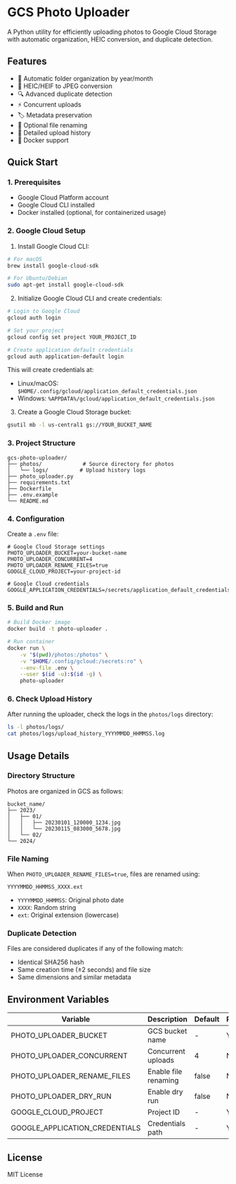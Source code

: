 # GCS Photo Uploader

A Python utility for efficiently uploading photos to Google Cloud Storage with automatic organization, HEIC conversion, and duplicate detection.

## Features

- 📁 Automatic folder organization by year/month
- 🔄 HEIC/HEIF to JPEG conversion
- 🔍 Advanced duplicate detection
- ⚡ Concurrent uploads
- 🏷️ Metadata preservation
- 🔀 Optional file renaming
- 📝 Detailed upload history
- 🐳 Docker support

## Quick Start

### 1. Prerequisites

- Google Cloud Platform account
- Google Cloud CLI installed
- Docker installed (optional, for containerized usage)

### 2. Google Cloud Setup

1. Install Google Cloud CLI:

```bash
# For macOS
brew install google-cloud-sdk

# For Ubuntu/Debian
sudo apt-get install google-cloud-sdk
```

2. Initialize Google Cloud CLI and create credentials:

```bash
# Login to Google Cloud
gcloud auth login

# Set your project
gcloud config set project YOUR_PROJECT_ID

# Create application default credentials
gcloud auth application-default login
```

This will create credentials at:

- Linux/macOS: `$HOME/.config/gcloud/application_default_credentials.json`
- Windows: `%APPDATA%/gcloud/application_default_credentials.json`

3. Create a Google Cloud Storage bucket:

```bash
gsutil mb -l us-central1 gs://YOUR_BUCKET_NAME
```

### 3. Project Structure

```
gcs-photo-uploader/
├── photos/             # Source directory for photos
│   └── logs/          # Upload history logs
├── photo_uploader.py
├── requirements.txt
├── Dockerfile
├── .env.example
└── README.md
```

### 4. Configuration

Create a `.env` file:

```.env
# Google Cloud Storage settings
PHOTO_UPLOADER_BUCKET=your-bucket-name
PHOTO_UPLOADER_CONCURRENT=4
PHOTO_UPLOADER_RENAME_FILES=true
GOOGLE_CLOUD_PROJECT=your-project-id

# Google Cloud credentials
GOOGLE_APPLICATION_CREDENTIALS=/secrets/application_default_credentials.json
```

### 5. Build and Run

```bash
# Build Docker image
docker build -t photo-uploader .

# Run container
docker run \
    -v "$(pwd)/photos:/photos" \
    -v "$HOME/.config/gcloud:/secrets:ro" \
    --env-file .env \
    --user $(id -u):$(id -g) \
    photo-uploader
```

### 6. Check Upload History

After running the uploader, check the logs in the `photos/logs` directory:

```bash
ls -l photos/logs/
cat photos/logs/upload_history_YYYYMMDD_HHMMSS.log
```

## Usage Details

### Directory Structure

Photos are organized in GCS as follows:

```
bucket_name/
├── 2023/
│   ├── 01/
│   │   ├── 20230101_120000_1234.jpg
│   │   └── 20230115_083000_5678.jpg
│   └── 02/
└── 2024/
```

### File Naming

When `PHOTO_UPLOADER_RENAME_FILES=true`, files are renamed using:

```
YYYYMMDD_HHMMSS_XXXX.ext
```

- `YYYYMMDD_HHMMSS`: Original photo date
- `XXXX`: Random string
- `ext`: Original extension (lowercase)

### Duplicate Detection

Files are considered duplicates if any of the following match:

- Identical SHA256 hash
- Same creation time (±2 seconds) and file size
- Same dimensions and similar metadata

## Environment Variables

| Variable                       | Description          | Default | Required |
| ------------------------------ | -------------------- | ------- | -------- |
| PHOTO_UPLOADER_BUCKET          | GCS bucket name      | -       | Yes      |
| PHOTO_UPLOADER_CONCURRENT      | Concurrent uploads   | 4       | No       |
| PHOTO_UPLOADER_RENAME_FILES    | Enable file renaming | false   | No       |
| PHOTO_UPLOADER_DRY_RUN         | Enable dry run       | false   | No       |
| GOOGLE_CLOUD_PROJECT           | Project ID           | -       | Yes      |
| GOOGLE_APPLICATION_CREDENTIALS | Credentials path     | -       | Yes      |

## License

MIT License
